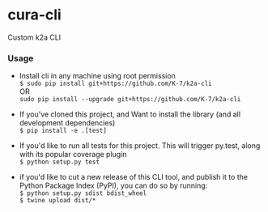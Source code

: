 # cura-cli
Custom k2a CLI

### Usage 
- Install cli in any machine using root permission \
`$ sudo pip install git+https://github.com/K-7/k2a-cli`\
OR\
`sudo pip install --upgrade git+https://github.com/K-7/k2a-cli`

- If you've cloned this project, and Want to install the library (and all development dependencies) \
 `$ pip install -e .[test]`
 
- If you'd like to run all tests for this project. This will trigger py.test, along with its popular coverage plugin\
`$ python setup.py test`
        
- if you'd like to cut a new release of this CLI tool, and publish it to the Python Package Index (PyPI), you can do so by running:\
`$ python setup.py sdist bdist_wheel`\
`$ twine upload dist/*`        